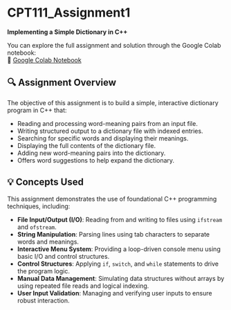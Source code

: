 # CPT111_Assignment1  
**Implementing a Simple Dictionary in C++**

You can explore the full assignment and solution through the Google Colab notebook:  
📎 [Google Colab Notebook](https://colab.research.google.com/drive/15amN3fIGgw8NjlsSc8-hUYAxwzzaNgIl?usp=sharing)

## 🔍 Assignment Overview  
The objective of this assignment is to build a simple, interactive dictionary program in C++ that: 

- Reading and processing word-meaning pairs from an input file.
- Writing structured output to a dictionary file with indexed entries.
- Searching for specific words and displaying their meanings.
- Displaying the full contents of the dictionary file.
- Adding new word-meaning pairs into the dictionary.
- Offers word suggestions to help expand the dictionary.

## 💡 Concepts Used  
This assignment demonstrates the use of foundational C++ programming techniques, including:

- **File Input/Output (I/O)**: Reading from and writing to files using `ifstream` and `ofstream`.
- **String Manipulation**: Parsing lines using tab characters to separate words and meanings.
- **Interactive Menu System**: Providing a loop-driven console menu using basic I/O and control structures.
- **Control Structures**: Applying `if`, `switch`, and `while` statements to drive the program logic.
- **Manual Data Management**: Simulating data structures without arrays by using repeated file reads and logical indexing.
- **User Input Validation**: Managing and verifying user inputs to ensure robust interaction.
